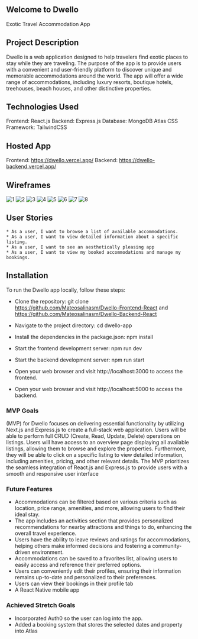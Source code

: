 ## Welcome to Dwello

Exotic Travel Accommodation App

## Project Description

Dwello is a web application designed to help travelers find exotic places to stay while they are traveling. The purpose of the app is to provide users with a convenient and user-friendly platform to discover unique and memorable accommodations around the world. The app will offer a wide range of accommodations, including luxury resorts, boutique hotels, treehouses, beach houses, and other distinctive properties.

## Technologies Used

Frontend: React.js
Backend: Express.js
Database: MongoDB Atlas
CSS Framework: TailwindCSS

## Hosted App

Frontend: https://dwello.vercel.app/
Backend: https://dwello-backend.vercel.app/


## Wireframes

![1](https://media.git.generalassemb.ly/user/46542/files/772c38f5-8018-4e04-a734-772586e7fa08)
![2](https://media.git.generalassemb.ly/user/46542/files/6803dff4-03ca-41e1-bcb2-959f39bee196)
![3](https://media.git.generalassemb.ly/user/46542/files/9d7743dc-b7e8-48c7-851c-7c81caba07f7)
![4](https://media.git.generalassemb.ly/user/46542/files/275abe84-99b3-420d-8d4d-19012bd59a18)
![5](https://media.git.generalassemb.ly/user/46542/files/56256438-4ce9-4be8-ba72-8c8df3884d42)
![6](https://media.git.generalassemb.ly/user/46542/files/0173b8ad-ee4e-4693-811e-c30aa90eb5ed)
![7](https://media.git.generalassemb.ly/user/46542/files/42ead2da-d2ef-4e09-9d5b-fd28565728b0)
![8](https://media.git.generalassemb.ly/user/46542/files/b7b100b1-c772-48d5-a848-28037692dfda)


## User Stories

    * As a user, I want to browse a list of available accommodations.
    * As a user, I want to view detailed information about a specific listing.
    * As a user, I want to see an aesthetically pleasing app
    * As a user, I want to view my booked accommodations and manage my bookings.


## Installation

To run the Dwello app locally, follow these steps:

* Clone the repository: git clone https://github.com/Mateosalinasm/Dwello-Frontend-React and https://github.com/Mateosalinasm/Dwello-Backend-React

* Navigate to the project directory: cd dwello-app
* Install the dependencies in the package.json: npm install 
* Start the frontend development server: npm run dev
* Start the backend development server: npm run start
* Open your web browser and visit http://localhost:3000 to access the frontend.
* Open your web browser and visit http://localhost:5000 to access the backend.


### MVP Goals

(MVP) for Dwello focuses on delivering essential functionality by utilizing Next.js and Express.js to create a full-stack web application. Users will be able to perform full CRUD (Create, Read, Update, Delete) operations on listings. Users will have access to an overview page displaying all available listings, allowing them to browse and explore the properties. Furthermore, they will be able to click on a specific listing to view detailed information, including amenities, pricing, and other relevant details. The MVP prioritizes the seamless integration of React.js and Express.js to provide users with a smooth and responsive user interface

### Future Features

* Accommodations can be filtered based on various criteria such as location, price range, amenities, and more, allowing users to find their ideal stay.
* The app includes an activities section that provides personalized recommendations for nearby attractions and things to do, enhancing the overall travel experience.
* Users have the ability to leave reviews and ratings for accommodations, helping others make informed decisions and fostering a community-driven environment.
* Accommodations can be saved to a favorites list, allowing users to easily access and reference their preferred options.
* Users can conveniently edit their profiles, ensuring their information remains up-to-date and personalized to their preferences.
* Users can view their bookings in their profile tab
* A React Native mobile app 

### Achieved Stretch Goals

* Incorporated Auth0 so the user can log into the app.
* Added a booking system that stores the selected dates and property into Atlas


